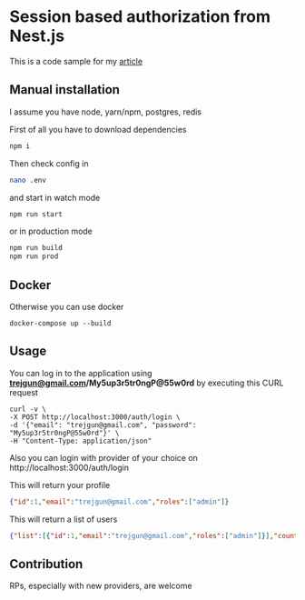 # Session based authorization from Nest.js

This is a code sample for my [article](https://trejgun.github.io/articles/session-based-websocket-authorization-for-nestjs)


## Manual installation

I assume you have node, yarn/npm, postgres, redis

First of all you have to download dependencies

```bash
npm i
```

Then check config in
```bash
nano .env
```

and start in watch mode
```bash
npm run start
```

or in production mode
```bash
npm run build
npm run prod
```

## Docker

Otherwise you can use docker

```shell script
docker-compose up --build
```

## Usage

You can log in to the application using **trejgun@gmail.com/My5up3r5tr0ngP@55w0rd** by executing this CURL request

```shell script
curl -v \
-X POST http://localhost:3000/auth/login \
-d '{"email": "trejgun@gmail.com", "password": "My5up3r5tr0ngP@55w0rd"}' \
-H "Content-Type: application/json"
```

Also you can login with provider of your choice on
http://localhost:3000/auth/login

This will return your profile
```json
{"id":1,"email":"trejgun@gmail.com","roles":["admin"]}
```

This will return a list of users
```json
{"list":[{"id":1,"email":"trejgun@gmail.com","roles":["admin"]}],"count":1}
```

## Contribution

RPs, especially with new providers, are welcome
